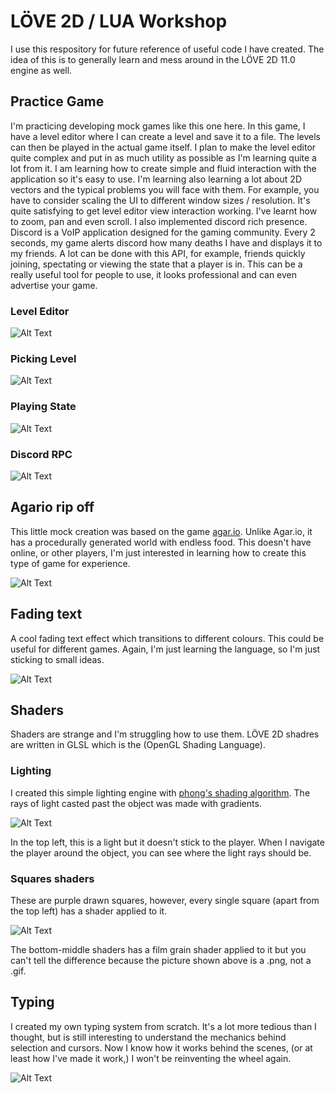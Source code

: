 # LÖVE 2D / LUA Workshop

I use this respository for future reference of useful code I have created. The idea of this is to generally learn and mess around in the LÖVE 2D 11.0 engine as well.

## Practice Game

I'm practicing developing mock games like this one here. In this game, I have a level editor where I can create a level and save it to a file. The levels can then be played in the actual game itself. I plan to make the level editor quite complex and put in as much utility as possible as I'm learning quite a lot from it. I am learning how to create simple and fluid interaction with the application so it's easy to use. I'm learning also learning a lot about 2D vectors and the typical problems you will face with them. For example, you have to consider scaling the UI to different window sizes / resolution. It's quite satisfying to get level editor view interaction working. I've learnt how to zoom, pan and even scroll. I also implemented discord rich presence. Discord is a VoIP application designed for the gaming community. Every 2 seconds, my game alerts discord how many deaths I have and displays it to my friends. A lot can be done with this API, for example, friends quickly joining, spectating or viewing the state that a player is in. This can be a really useful tool for people to use, it looks professional and can even advertise your game.

### Level Editor

![Alt Text](https://media.giphy.com/media/5nvUszACUc4SVw4dMT/giphy.gif)

### Picking Level

![Alt Text](https://media.giphy.com/media/55kujmAtxV1H08io1y/giphy.gif)

### Playing State

![Alt Text](https://media.giphy.com/media/euCvFMpcEvAq3Bys7x/giphy.gif)

### Discord RPC

![Alt Text](https://i.gyazo.com/23270601dfd5bde618faa1f3314fa338.png)

## Agario rip off

This little mock creation was based on the game [agar.io](http://agar.io/). Unlike Agar.io, it has a procedurally generated world with endless food. This doesn't have online,  or other players, I'm just interested in learning how to create this type of game for experience.

![Alt Text](https://media.giphy.com/media/QLRHAHDiy9634sCYiH/giphy.gif)

## Fading text

A cool fading text effect which transitions to different colours. This could be useful for different games. Again, I'm just learning the language, so I'm just sticking to small ideas.

![Alt Text](https://media.giphy.com/media/1xOyI9xMWaNr7g2z5J/giphy.gif)

## Shaders

Shaders are strange and I'm struggling how to use them. LÖVE 2D shadres are written in GLSL which is the (OpenGL Shading Language).

### Lighting

I created this simple lighting engine with [phong's shading algorithm](https://mrl.nyu.edu/~perlin/courses/fall2005ugrad/phong.html). The rays of light casted past the object was made with gradients.

![Alt Text](https://i.gyazo.com/721a1d6f27c8ceab619f5b3ea13af06b.gif)

In the top left, this is a light but it doesn't stick to the player. When I navigate the player around the object, you can see where the light rays should be.

### Squares shaders

These are purple drawn squares, however, every single square (apart from the top left) has a shader applied to it.

![Alt Text](https://i.gyazo.com/a4ec582719272d3ea388eb04a63fbbf6.png)

The bottom-middle shaders has a film grain shader applied to it but you can't tell the difference because the picture shown above is a .png, not a .gif.

## Typing

I created my own typing system from scratch. It's a lot more tedious than I thought, but is still interesting to understand the mechanics behind selection and cursors. Now I know how it works behind the scenes, (or at least how I've made it work,) I won't be reinventing the wheel again.

![Alt Text](https://i.gyazo.com/2ddb42736ab8efc2aba52dff3366329d.gif)